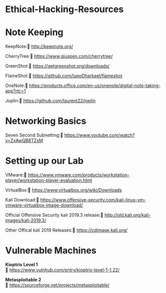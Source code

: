 # Ethical-Hacking-Resources

# Note Keeping
KeepNote:🔗 http://keepnote.org/

CherryTree:🔗 https://www.giuspen.com/cherrytree/

GreenShot:🔗 https://getgreenshot.org/downloads/

FlameShot:🔗 https://github.com/lupoDharkael/flameshot

OneNote:🔗 https://products.office.com/en-us/onenote/digital-note-taking-app?rtc=1

Joplin:🔗 https://github.com/laurent22/joplin

# Networking Basics
Seven Second Subnetting:🔗 https://www.youtube.com/watch?v=ZxAwQB8TZsM

# Setting up our Lab
VMware:🔗 https://www.vmware.com/products/workstation-player/workstation-player-evaluation.html

VirtualBox:🔗 https://www.virtualbox.org/wiki/Downloads

Kali Download:🔗 https://www.offensive-security.com/kali-linux-vm-vmware-virtualbox-image-download/

Official Offensive Security kali 2019.3 release:🔗 http://old.kali.org/kali-images/kali-2019.3/

Other Offical kali 2019 Releases:🔗 https://cdimage.kali.org/

# Vulnerable Machines
**Kioptrix Level 1**  
🔗 https://www.vulnhub.com/entry/kioptrix-level-1-1,22/

**Metasploitable 2**  
🔗 https://sourceforge.net/projects/metasploitable/
